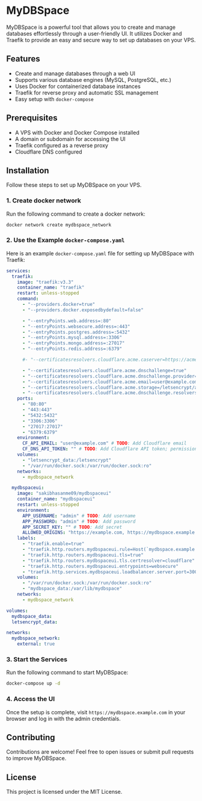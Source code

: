 # MyDBSpace

MyDBSpace is a powerful tool that allows you to create and manage databases effortlessly through a user-friendly UI. It utilizes Docker and Traefik to provide an easy and secure way to set up databases on your VPS.

## Features

- Create and manage databases through a web UI
- Supports various database engines (MySQL, PostgreSQL, etc.)
- Uses Docker for containerized database instances
- Traefik for reverse proxy and automatic SSL management
- Easy setup with `docker-compose`

## Prerequisites

- A VPS with Docker and Docker Compose installed
- A domain or subdomain for accessing the UI
- Traefik configured as a reverse proxy
- Cloudflare DNS configured

## Installation

Follow these steps to set up MyDBSpace on your VPS.

### 1. Create docker network

Run the following command to create a docker network:

```sh
docker network create mydbspace_network
```

### 2. Use the Example `docker-compose.yaml`

Here is an example `docker-compose.yaml` file for setting up MyDBSpace with Traefik:

```yaml
services:
  traefik:
    image: "traefik:v3.3"
    container_name: "traefik"
    restart: unless-stopped
    command:
      - "--providers.docker=true"
      - "--providers.docker.exposedbydefault=false"

      - "--entryPoints.web.address=:80"
      - "--entryPoints.websecure.address=:443"
      - "--entryPoints.postgres.address=:5432"
      - "--entryPoints.mysql.address=:3306"
      - "--entryPoints.mongo.address=:27017"
      - "--entryPoints.redis.address=:6379"

      #- "--certificatesresolvers.cloudflare.acme.caserver=https://acme-staging-v02.api.letsencrypt.org/directory"

      - "--certificatesresolvers.cloudflare.acme.dnschallenge=true"
      - "--certificatesresolvers.cloudflare.acme.dnschallenge.provider=cloudflare"
      - "--certificatesresolvers.cloudflare.acme.email=user@example.com" # TODO: Add email
      - "--certificatesresolvers.cloudflare.acme.storage=/letsencrypt/acme.json"
      - "--certificatesresolvers.cloudflare.acme.dnschallenge.resolvers=1.1.1.1:53,1.0.0.1:53"
    ports:
      - "80:80"
      - "443:443"
      - "5432:5432"
      - "3306:3306"
      - "27017:27017"
      - "6379:6379"
    environment:
      CF_API_EMAIL: "user@example.com" # TODO: Add Cloudflare email
      CF_DNS_API_TOKEN: "" # TODO: Add Cloudflare API token; permissions: zone:read,zone-settings:read,dns:edit
    volumes:
      - "letsencrypt_data:/letsencrypt"
      - "/var/run/docker.sock:/var/run/docker.sock:ro"
    networks:
      - mydbspace_network

  mydbspaceui:
    image: "sakibhasanme09/mydbspaceui"
    container_name: "mydbspaceui"
    restart: unless-stopped
    environment:
      APP_USERNAME: "admin" # TODO: Add username
      APP_PASSWORD: "admin" # TODO: Add password
      APP_SECRET_KEY: "" # TODO: Add secret
      ALLOWED_ORIGINS: "https://example.com, https://mydbspace.example.com" # TODO: Add allowed origins
    labels:
      - "traefik.enable=true"
      - "traefik.http.routers.mydbspaceui.rule=Host(`mydbspace.example.com`)" # TODO: Add dashboard domain
      - "traefik.http.routers.mydbspaceui.tls=true"
      - "traefik.http.routers.mydbspaceui.tls.certresolver=cloudflare"
      - "traefik.http.routers.mydbspaceui.entrypoints=websecure"
      - "traefik.http.services.mydbspaceui.loadbalancer.server.port=3000"
    volumes:
      - "/var/run/docker.sock:/var/run/docker.sock:ro"
      - "mydbspace_data:/var/lib/mydbspace"
    networks:
      - mydbspace_network

volumes:
  mydbspace_data:
  letsencrypt_data:

networks:
  mydbspace_network:
    external: true
```

### 3. Start the Services

Run the following command to start MyDBSpace:

```sh
docker-compose up -d
```

### 4. Access the UI

Once the setup is complete, visit `https://mydbspace.example.com` in your browser and log in with the admin credentials.

## Contributing

Contributions are welcome! Feel free to open issues or submit pull requests to improve MyDBSpace.

## License

This project is licensed under the MIT License.
